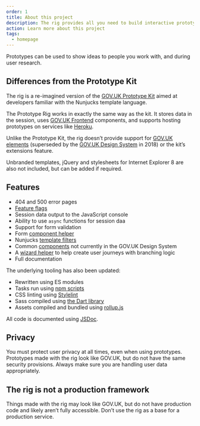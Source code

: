 ```yaml
---
order: 1
title: About this project
description: The rig provides all you need to build interactive prototypes that look like pages on GOV.UK.
action: Learn more about this project
tags:
  - homepage
---
```


Prototypes can be used to show ideas to people you work with, and during user research.

## Differences from the Prototype Kit

The rig is a re-imagined version of the [GOV.UK Prototype Kit](https://govuk-prototype-kit.herokuapp.com/docs) aimed at developers familiar with the Nunjucks template language.

The Prototype Rig works in exactly the same way as the kit. It stores data in the session, uses [GOV.UK Frontend](https://github.com/alphagov/govuk-frontend) components, and supports hosting prototypes on services like [Heroku](https://www.heroku.com).

Unlike the Prototype Kit, the rig doesn’t provide support for [GOV.UK elements](https://govuk-elements.herokuapp.com/) (superseded by the [GOV.UK Design System](https://design-system.service.gov.uk/) in 2018) or the kit’s extensions feature.

Unbranded templates, jQuery and stylesheets for Internet Explorer 8 are also not included, but can be added if required.

## Features

* 404 and 500 error pages
* [Feature flags](/using-data/feature-flags)
* Session data output to the JavaScript console
* Ability to use `async` functions for session daa
* Support for form validation
* Form [component helper](/using-data/form-components)
* Nunjucks [template filters](/filters)
* Common [components](/components) not currently in the GOV.UK Design System
* A [wizard helper](/using-data/wizard) to help create user journeys with branching logic
* Full documentation

The underlying tooling has also been updated:

* Rewritten using ES modules
* Tasks run using [npm scripts](https://docs.npmjs.com/cli/v7/using-npm/scripts)
* CSS linting using [Stylelint](https://stylelint.io)
* Sass compiled using [the Dart library](https://sass-lang.com/dart-sass)
* Assets compiled and bundled using [rollup.js](https://rollupjs.org/)

All code is documented using [JSDoc](https://jsdoc.app).

## Privacy

You must protect user privacy at all times, even when using prototypes. Prototypes made with the rig look like GOV.UK, but do not have the same security provisions. Always make sure you are handling user data appropriately.

## The rig is not a production framework

Things made with the rig may look like GOV.UK, but do not have production code and likely aren’t fully accessible. Don’t use the rig as a base for a production service.
